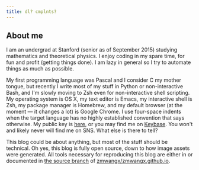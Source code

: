 ```yaml
---
title: dl? cmplnts?
---
```

## About me

I am an undergrad at Stanford (senior as of September 2015) studying mathematics and theoretical physics. I enjoy coding in my spare time, for fun and profit (getting things done). I am lazy in general so I try to automate things as much as possible.

My first programming language was Pascal and I consider C my mother tongue, but recently I write most of my stuff in Python or non-interactive Bash, and I'm slowly moving to Zsh even for non-interactive shell scripting. My operating system is OS X, my text editor is Emacs, my interactive shell is Zsh, my package manager is Homebrew, and my default browser (at the moment — it changes a lot) is Google Chrome. I use four-space indents when the target language has no highly established convention that says otherwise. My public key is [here](/key.html), or you may find me on [Keybase](https://keybase.io/zmwangx). You won't and likely never will find me on SNS. What else is there to tell?

This blog could be about anything, but most of the stuff should be technical. Oh yes, this blog is fully open source, down to how image assets were generated. All tools necessary for reproducing this blog are either in or documented in [the source branch](https://github.com/zmwangx/zmwangx.github.io/tree/source) of [zmwangx/zmwangx.github.io](https://github.com/zmwangx/zmwangx.github.io).
